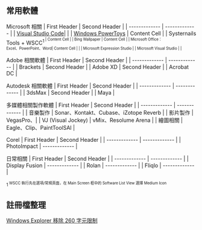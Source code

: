 ## 常用軟體

Microsoft 相關
| First Header  | Second Header |
| ------------- | ------------- |
| [Visual Studio Code](https://code.visualstudio.com/download)|   |
| [Windows PowerToys](https://github.com/microsoft/PowerToys/releases/)  | Content Cell  |
| Systernails Tools + WSCC<SUP>1<SUP>  | Content Cell  |
| Bing Wallpaper | Content Cell  |
| Microsoft Office：<br>Excel、PowerPoint、Word| Content Cell  | |
| Microsoft Expression Studio  |
| Microsoft Visual Studio  | |

Adobe 相關軟體
| First Header  | Second Header |
| ------------- | ------------- |
| Brackets | Second Header |
| Adobe XD | Second Header |
| Acrobat DC |

Autodesk 相關軟體
| First Header  | Second Header |
| ------------- | ------------- |
| 3dsMax | Second Header |
| Maya  |

多媒體相關製作軟體
| First Header  | Second Header |
| ------------- | ------------- |
| 音樂製作 | Sonar、Kontakt、Cubase、iZotope Reverb |
| 影片製作 | VegasPro、|
| VJ (Visual Jockey) | vMix、Resolume Arena |
| 繪圖相關 | Eagle、Clip、PaintToolSAI |

Corel
| First Header  | Second Header |
| ------------- | ------------- |
| PhotoImpact | ------------- |

日常相關
| First Header  | Second Header |
| ------------- | ------------- |
| Display Fusion | ------------- |
| Rolan | ------------- |
| Fliqlo | ------------- |

<SUP>1<SUP> WSCC 執行先在選項/常規頁面，在 Main Screen 框中的 Software List View 選擇 Medium Icon 
  
  

## 註冊檔整理

[Windows Explorer 移除 260 字元限制](https://raw.githubusercontent.com/jafeeye/Windows-Optimization/main/Remove%20260%20Character%20Path%20Limit.reg)
